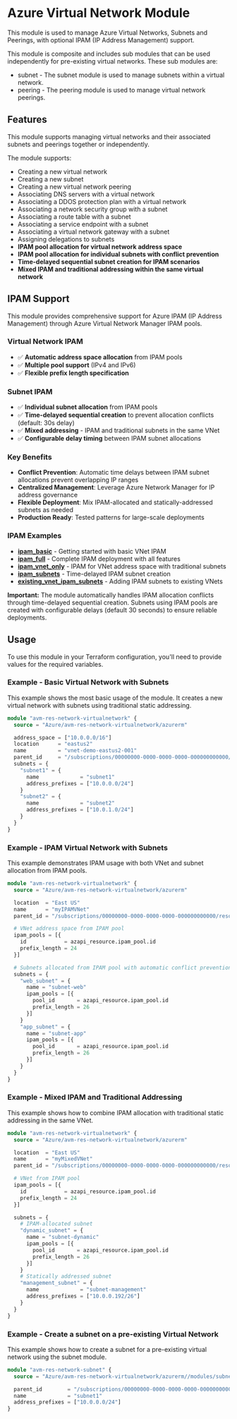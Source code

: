 # Azure Virtual Network Module

This module is used to manage Azure Virtual Networks, Subnets and Peerings, with optional IPAM (IP Address Management) support.

This module is composite and includes sub modules that can be used independently for pre-existing virtual networks. These sub modules are:

- subnet - The subnet module is used to manage subnets within a virtual network.
- peering - The peering module is used to manage virtual network peerings.

## Features

This module supports managing virtual networks and their associated subnets and peerings together or independently.

The module supports:

- Creating a new virtual network
- Creating a new subnet
- Creating a new virtual network peering
- Associating DNS servers with a virtual network
- Associating a DDOS protection plan with a virtual network
- Associating a network security group with a subnet
- Associating a route table with a subnet
- Associating a service endpoint with a subnet
- Associating a virtual network gateway with a subnet
- Assigning delegations to subnets
- **IPAM pool allocation for virtual network address space**
- **IPAM pool allocation for individual subnets with conflict prevention**
- **Time-delayed sequential subnet creation for IPAM scenarios**
- **Mixed IPAM and traditional addressing within the same virtual network**

## IPAM Support

This module provides comprehensive support for Azure IPAM (IP Address Management) through Azure Virtual Network Manager IPAM pools.

### Virtual Network IPAM
- ✅ **Automatic address space allocation** from IPAM pools
- ✅ **Multiple pool support** (IPv4 and IPv6)
- ✅ **Flexible prefix length specification**

### Subnet IPAM
- ✅ **Individual subnet allocation** from IPAM pools
- ✅ **Time-delayed sequential creation** to prevent allocation conflicts (default: 30s delay)
- ✅ **Mixed addressing** - IPAM and traditional subnets in the same VNet
- ✅ **Configurable delay timing** between IPAM subnet allocations

### Key Benefits
- **Conflict Prevention**: Automatic time delays between IPAM subnet allocations prevent overlapping IP ranges
- **Centralized Management**: Leverage Azure Network Manager for IP address governance
- **Flexible Deployment**: Mix IPAM-allocated and statically-addressed subnets as needed
- **Production Ready**: Tested patterns for large-scale deployments

### IPAM Examples
- **[ipam_basic](examples/ipam_basic/)** - Getting started with basic VNet IPAM
- **[ipam_full](examples/ipam_full/)** - Complete IPAM deployment with all features
- **[ipam_vnet_only](examples/ipam_vnet_only/)** - IPAM for VNet address space with traditional subnets
- **[ipam_subnets](examples/ipam_subnets/)** - Time-delayed IPAM subnet creation
- **[existing_vnet_ipam_subnets](examples/existing_vnet_ipam_subnets/)** - Adding IPAM subnets to existing VNets

**Important:** The module automatically handles IPAM allocation conflicts through time-delayed sequential creation. Subnets using IPAM pools are created with configurable delays (default 30 seconds) to ensure reliable deployments.

## Usage

To use this module in your Terraform configuration, you'll need to provide values for the required variables.

### Example - Basic Virtual Network with Subnets

This example shows the most basic usage of the module. It creates a new virtual network with subnets using traditional static addressing.

```terraform
module "avm-res-network-virtualnetwork" {
  source = "Azure/avm-res-network-virtualnetwork/azurerm"

  address_space = ["10.0.0.0/16"]
  location      = "eastus2"
  name          = "vnet-demo-eastus2-001"
  parent_id     = "/subscriptions/00000000-0000-0000-0000-000000000000/resourceGroups/rg-demo-eastus2-001"
  subnets = {
    "subnet1" = {
      name             = "subnet1"
      address_prefixes = ["10.0.0.0/24"]
    }
    "subnet2" = {
      name             = "subnet2"
      address_prefixes = ["10.0.1.0/24"]
    }
  }
}
```

### Example - IPAM Virtual Network with Subnets

This example demonstrates IPAM usage with both VNet and subnet allocation from IPAM pools.

```terraform
module "avm-res-network-virtualnetwork" {
  source = "Azure/avm-res-network-virtualnetwork/azurerm"

  location  = "East US"
  name      = "myIPAMVNet"
  parent_id = "/subscriptions/00000000-0000-0000-0000-000000000000/resourceGroups/myResourceGroup"

  # VNet address space from IPAM pool
  ipam_pools = [{
    id            = azapi_resource.ipam_pool.id
    prefix_length = 24
  }]

  # Subnets allocated from IPAM pool with automatic conflict prevention
  subnets = {
    "web_subnet" = {
      name = "subnet-web"
      ipam_pools = [{
        pool_id       = azapi_resource.ipam_pool.id
        prefix_length = 26
      }]
    }
    "app_subnet" = {
      name = "subnet-app"
      ipam_pools = [{
        pool_id       = azapi_resource.ipam_pool.id
        prefix_length = 26
      }]
    }
  }
}
```

### Example - Mixed IPAM and Traditional Addressing

This example shows how to combine IPAM allocation with traditional static addressing in the same VNet.

```terraform
module "avm-res-network-virtualnetwork" {
  source = "Azure/avm-res-network-virtualnetwork/azurerm"

  location  = "East US"
  name      = "myMixedVNet"
  parent_id = "/subscriptions/00000000-0000-0000-0000-000000000000/resourceGroups/myResourceGroup"

  # VNet from IPAM pool
  ipam_pools = [{
    id            = azapi_resource.ipam_pool.id
    prefix_length = 24
  }]

  subnets = {
    # IPAM-allocated subnet
    "dynamic_subnet" = {
      name = "subnet-dynamic"
      ipam_pools = [{
        pool_id       = azapi_resource.ipam_pool.id
        prefix_length = 26
      }]
    }
    # Statically addressed subnet
    "management_subnet" = {
      name             = "subnet-management"
      address_prefixes = ["10.0.0.192/26"]
    }
  }
}
```

### Example - Create a subnet on a pre-existing Virtual Network

This example shows how to create a subnet for a pre-existing virtual network using the subnet module.

```terraform
module "avm-res-network-subnet" {
  source = "Azure/avm-res-network-virtualnetwork/azurerm//modules/subnet"

  parent_id        = "/subscriptions/00000000-0000-0000-0000-000000000000/resourceGroups/myResourceGroup/providers/Microsoft.Network/virtualNetworks/myVNet"
  name             = "subnet1"
  address_prefixes = ["10.0.0.0/24"]
}
```
